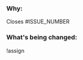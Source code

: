 ### Why:

<!-- If this PR is linked to any issue -->
<!-- please change #ISSUE_NUMBER to the respective issue number -->
<!-- For example, Closes #1 -->
Closes #ISSUE_NUMBER

### What's being changed:
!assign

